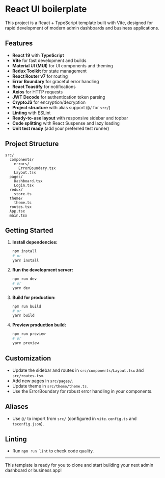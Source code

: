 # React UI boilerplate

This project is a React + TypeScript template built with Vite, designed for rapid development of modern admin dashboards and business applications.

## Features

- **React 19** with **TypeScript**
- **Vite** for fast development and builds
- **Material UI (MUI)** for UI components and theming
- **Redux Toolkit** for state management
- **React Router v7** for routing
- **Error Boundary** for graceful error handling
- **React Toastify** for notifications
- **Axios** for HTTP requests
- **JWT Decode** for authentication token parsing
- **CryptoJS** for encryption/decryption
- **Project structure** with alias support (`@/` for `src/`)
- **Linting** with ESLint
- **Ready-to-use layout** with responsive sidebar and topbar
- **Code splitting** with React Suspense and lazy loading
- **Unit test ready** (add your preferred test runner)

## Project Structure

```
src/
  components/
    errors/
      ErrorBoundary.tsx
    Layout.tsx
  pages/
    Dashboard.tsx
    Login.tsx
  redux/
    store.ts
  theme/
    theme.ts
  routes.tsx
  App.tsx
  main.tsx
```

## Getting Started

1. **Install dependencies:**
   ```sh
   npm install
   # or
   yarn install
   ```

2. **Run the development server:**
   ```sh
   npm run dev
   # or
   yarn dev
   ```

3. **Build for production:**
   ```sh
   npm run build
   # or
   yarn build
   ```

4. **Preview production build:**
   ```sh
   npm run preview
   # or
   yarn preview
   ```

## Customization

- Update the sidebar and routes in `src/components/Layout.tsx` and `src/routes.tsx`.
- Add new pages in `src/pages/`.
- Update theme in `src/theme/theme.ts`.
- Use the ErrorBoundary for robust error handling in your components.

## Aliases

- Use `@/` to import from `src/` (configured in `vite.config.ts` and `tsconfig.json`).

## Linting

- Run `npm run lint` to check code quality.

---

This template is ready for you to clone and start building your next admin dashboard or business app!
